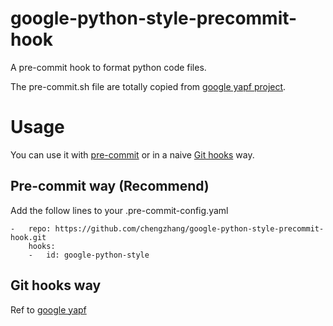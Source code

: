 # google-python-style-precommit-hook
A pre-commit hook to format python code files.

The pre-commit.sh file are totally copied from [google yapf project](https://github.com/google/yapf/tree/master/plugins#git-pre-commit-hook).

# Usage
You can use it with [pre-commit](https://pre-commit.com/) or in a naive [Git hooks](https://git-scm.com/book/en/v2/Customizing-Git-Git-Hooks) way.

## Pre-commit way (Recommend) 
Add the follow lines to your .pre-commit-config.yaml
```
-   repo: https://github.com/chengzhang/google-python-style-precommit-hook.git
    hooks:
    -   id: google-python-style
```

## Git hooks way
Ref to [google yapf](https://github.com/google/yapf/tree/master/plugins#git-pre-commit-hook)
